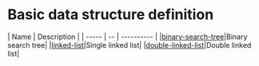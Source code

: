 
# Basic data structure definition

| Name | Description |
| ----- | -- | ---------- |
|[binary-search-tree](./TreeNode.go)|Binary search tree|
|[linked-list](./ListNode.go)|Single linked list|
|[double-linked-list](./ListNode.go)|Double linked list|
